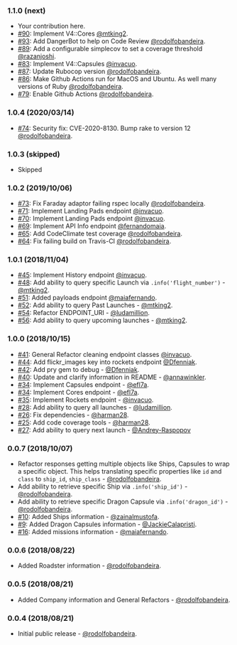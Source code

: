 ### 1.1.0 (next)

* Your contribution here.
* [#90](https://github.com/rodolfobandeira/spacex/pull/90): Implement V4::Cores [@mtking2](https://github.com/mtking2).
* [#93](https://github.com/rodolfobandeira/spacex/pull/93): Add DangerBot to help on Code Review [@rodolfobandeira](https://github.com/rodolfobandeira).
* [#89](https://github.com/rodolfobandeira/spacex/pull/89): Add a configurable simplecov to set a coverage threshold [@razanjoshi](https://github.com/razanjoshi).
* [#83](https://github.com/rodolfobandeira/spacex/pull/83): Implement V4::Capsules [@invacuo](https://github.com/invacuo).
* [#87](https://github.com/rodolfobandeira/spacex/pull/87): Update Rubocop version [@rodolfobandeira](https://github.com/rodolfobandeira).
* [#86](https://github.com/rodolfobandeira/spacex/pull/86): Make Github Actions run for MacOS and Ubuntu. As well many versions of Ruby [@rodolfobandeira](https://github.com/rodolfobandeira).
* [#79](https://github.com/rodolfobandeira/spacex/pull/79): Enable Github Actions [@rodolfobandeira](https://github.com/rodolfobandeira).

### 1.0.4 (2020/03/14)

* [#74](https://github.com/rodolfobandeira/spacex/pull/74): Security fix: CVE-2020-8130. Bump rake to version 12 [@rodolfobandeira](https://github.com/rodolfobandeira).

### 1.0.3 (skipped)
* Skipped

### 1.0.2 (2019/10/06)

* [#73](https://github.com/rodolfobandeira/spacex/pull/73): Fix Faraday adaptor failing rspec locally [@rodolfobandeira](https://github.com/rodolfobandeira).
* [#71](https://github.com/rodolfobandeira/spacex/pull/71): Implement Landing Pads endpoint [@invacuo](https://github.com/invacuo).
* [#70](https://github.com/rodolfobandeira/spacex/pull/70): Implement Landing Pads endpoint [@invacuo](https://github.com/invacuo).
* [#69](https://github.com/rodolfobandeira/spacex/pull/69): Implement API Info endpoint [@fernandomaia](https://github.com/fernandomaia).
* [#65](https://github.com/rodolfobandeira/spacex/pull/65): Add CodeClimate test coverage [@rodolfobandeira](https://github.com/rodolfobandeira).
* [#64](https://github.com/rodolfobandeira/spacex/pull/64): Fix failing build on Travis-CI [@rodolfobandeira](https://github.com/rodolfobandeira).

### 1.0.1 (2018/11/04)

* [#45](https://github.com/rodolfobandeira/spacex/pull/45): Implement History endpoint [@invacuo](https://github.com/invacuo).
* [#48](https://github.com/rodolfobandeira/spacex/pull/48): Add ability to query specific Launch via `.info('flight_number')` - [@mtking2](https://github.com/mtking2).
* [#51](https://github.com/rodolfobandeira/spacex/pull/51): Added payloads endpoint [@maiafernando](https://github.com/maiafernando).
* [#52](https://github.com/rodolfobandeira/spacex/pull/52): Add ability to query Past Launches - [@mtking2](https://github.com/mtking2).
* [#54](https://github.com/rodolfobandeira/spacex/pull/54): Refactor ENDPOINT_URI - [@ludamillion](https://github.com/ludamillion).
* [#56](https://github.com/rodolfobandeira/spacex/pull/56): Add ability to query upcoming launches - [@mtking2](https://github.com/mtking2).


### 1.0.0 (2018/10/15)

* [#41](https://github.com/rodolfobandeira/spacex/pull/41): General Refactor cleaning endpoint classes [@invacuo](https://github.com/invacuo).
* [#44](https://github.com/rodolfobandeira/spacex/pull/44): Add flickr_images key into rockets endpoint [@Dfenniak](https://github.com/Dfenniak).
* [#42](https://github.com/rodolfobandeira/spacex/pull/42): Add pry gem to debug - [@Dfenniak](https://github.com/Dfenniak).
* [#40](https://github.com/rodolfobandeira/spacex/pull/40): Update and clarify information in README - [@annawinkler](https://github.com/annawinkler).
* [#34](https://github.com/rodolfobandeira/spacex/pull/34): Implement Capsules endpoint - [@efl7a](https://github.com/efl7a).
* [#34](https://github.com/rodolfobandeira/spacex/pull/34): Implement Cores endpoint - [@efl7a](https://github.com/efl7a).
* [#35](https://github.com/rodolfobandeira/spacex/pull/35): Implement Rockets endpoint - [@invacuo](https://github.com/invacuo).
* [#28](https://github.com/rodolfobandeira/spacex/pull/28): Add ability to query all launches - [@ludamillion](https://github.com/ludamillion).
* [#26](https://github.com/rodolfobandeira/spacex/pull/26): Fix dependencies - [@harman28](https://github.com/harman28).
* [#25](https://github.com/rodolfobandeira/spacex/pull/25): Add code coverage tools - [@harman28](https://github.com/harman28).
* [#27](https://github.com/rodolfobandeira/spacex/pull/27): Add ability to query next launch - [@Andrey-Raspopov](https://github.com/Andrey-Raspopov)


### 0.0.7 (2018/10/07)

* Refactor responses getting multiple objects like Ships, Capsules to wrap a specific object. This helps translating specific properties like `id` and `class` to `ship_id`, `ship_class` - [@rodolfobandeira](https://github.com/rodolfobandeira).
* Add ability to retrieve specific Ship via `.info('ship_id')` - [@rodolfobandeira](https://github.com/rodolfobandeira).
* Add ability to retrieve specific Dragon Capsule via `.info('dragon_id')` - [@rodolfobandeira](https://github.com/rodolfobandeira).
* [#10](https://github.com/rodolfobandeira/spacex/pull/10): Added Ships information - [@zainalmustofa](https://github.com/zainalmustofa).
* [#9](https://github.com/rodolfobandeira/spacex/pull/9): Added Dragon Capsules information - [@JackieCalapristi](https://github.com/JackieCalapristi).
* [#16](https://github.com/rodolfobandeira/spacex/pull/16): Added missions information - [@maiafernando](https://github.com/maiafernando).


### 0.0.6 (2018/08/22)

* Added Roadster information - [@rodolfobandeira](https://github.com/rodolfobandeira).


### 0.0.5 (2018/08/21)

* Added Company information and General Refactors - [@rodolfobandeira](https://github.com/rodolfobandeira).


### 0.0.4 (2018/08/21)

* Initial public release - [@rodolfobandeira](https://github.com/rodolfobandeira).
